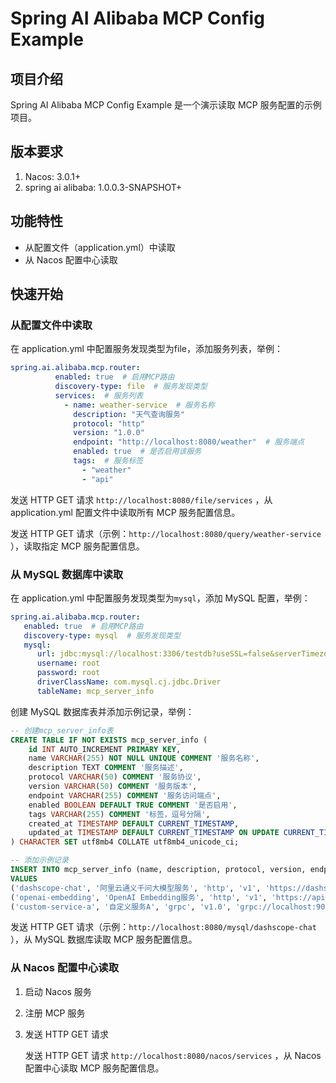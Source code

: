 # Spring AI Alibaba MCP Config Example

## 项目介绍

Spring AI Alibaba MCP Config Example 是一个演示读取 MCP 服务配置的示例项目。

## 版本要求

1. Nacos: 3.0.1+
2. spring ai alibaba: 1.0.0.3-SNAPSHOT+

## 功能特性

- 从配置文件（application.yml）中读取
- 从 Nacos 配置中心读取

## 快速开始

### 从配置文件中读取

在 application.yml 中配置服务发现类型为file，添加服务列表，举例：

```yml
spring.ai.alibaba.mcp.router:
          enabled: true  # 启用MCP路由
          discovery-type: file  # 服务发现类型
          services:  # 服务列表
            - name: weather-service  # 服务名称
              description: "天气查询服务"
              protocol: "http"
              version: "1.0.0"
              endpoint: "http://localhost:8080/weather"  # 服务端点
              enabled: true  # 是否启用该服务
              tags:  # 服务标签
                - "weather"
                - "api"
```
发送 HTTP GET 请求 `http://localhost:8080/file/services` ，从 application.yml 配置文件中读取所有 MCP 服务配置信息。

发送 HTTP GET 请求（示例：`http://localhost:8080/query/weather-service` ），读取指定 MCP 服务配置信息。

### 从 MySQL 数据库中读取

在 application.yml 中配置服务发现类型为`mysql`，添加 MySQL 配置，举例：

```yml
spring.ai.alibaba.mcp.router:
   enabled: true  # 启用MCP路由
   discovery-type: mysql  # 服务发现类型
   mysql:
      url: jdbc:mysql://localhost:3306/testdb?useSSL=false&serverTimezone=UTC
      username: root
      password: root
      driverClassName: com.mysql.cj.jdbc.Driver
      tableName: mcp_server_info
```

创建 MySQL 数据库表并添加示例记录，举例：

```sql
-- 创建mcp_server_info表
CREATE TABLE IF NOT EXISTS mcp_server_info (
    id INT AUTO_INCREMENT PRIMARY KEY,
    name VARCHAR(255) NOT NULL UNIQUE COMMENT '服务名称',
    description TEXT COMMENT '服务描述',
    protocol VARCHAR(50) COMMENT '服务协议',
    version VARCHAR(50) COMMENT '服务版本',
    endpoint VARCHAR(255) COMMENT '服务访问端点',
    enabled BOOLEAN DEFAULT TRUE COMMENT '是否启用',
    tags VARCHAR(255) COMMENT '标签，逗号分隔',
    created_at TIMESTAMP DEFAULT CURRENT_TIMESTAMP,
    updated_at TIMESTAMP DEFAULT CURRENT_TIMESTAMP ON UPDATE CURRENT_TIMESTAMP
) CHARACTER SET utf8mb4 COLLATE utf8mb4_unicode_ci;

-- 添加示例记录
INSERT INTO mcp_server_info (name, description, protocol, version, endpoint, enabled, tags)
VALUES
('dashscope-chat', '阿里云通义千问大模型服务', 'http', 'v1', 'https://dashscope.aliyuncs.com/api/v1/services/aigc/text-generation/num-tokens', TRUE, 'chat,llm,aliyun'),
('openai-embedding', 'OpenAI Embedding服务', 'http', 'v1', 'https://api.openai.com/v1/embeddings', TRUE, 'embedding,openai'),
('custom-service-a', '自定义服务A', 'grpc', 'v1.0', 'grpc://localhost:9090', TRUE, 'custom,test');
```

发送 HTTP GET 请求（示例：`http://localhost:8080/mysql/dashscope-chat` ），从 MySQL 数据库读取 MCP 服务配置信息。

### 从 Nacos 配置中心读取

1. 启动 Nacos 服务

2. 注册 MCP 服务

3. 发送 HTTP GET 请求

   发送 HTTP GET 请求 `http://localhost:8080/nacos/services` ，从 Nacos 配置中心读取 MCP 服务配置信息。
